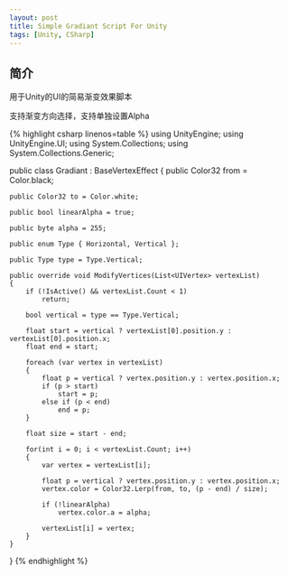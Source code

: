 ```yaml
---
layout: post
title: Simple Gradiant Script For Unity
tags: [Unity, CSharp]
---
```


## 简介

用于Unity的UI的简易渐变效果脚本

支持渐变方向选择，支持单独设置Alpha

{% highlight csharp linenos=table %}
using UnityEngine;
using UnityEngine.UI;
using System.Collections;
using System.Collections.Generic;

public class Gradiant : BaseVertexEffect
{
    public Color32 from = Color.black;

    public Color32 to = Color.white;

    public bool linearAlpha = true;

    public byte alpha = 255;

    public enum Type { Horizontal, Vertical };

    public Type type = Type.Vertical;

    public override void ModifyVertices(List<UIVertex> vertexList)
    {
        if (!IsActive() && vertexList.Count < 1)
            return;

        bool vertical = type == Type.Vertical;

        float start = vertical ? vertexList[0].position.y : vertexList[0].position.x;
        float end = start;

        foreach (var vertex in vertexList)
        {
            float p = vertical ? vertex.position.y : vertex.position.x;
            if (p > start)
                start = p;
            else if (p < end)
                end = p;
        }

        float size = start - end;

        for(int i = 0; i < vertexList.Count; i++)
        {
            var vertex = vertexList[i];

            float p = vertical ? vertex.position.y : vertex.position.x;
            vertex.color = Color32.Lerp(from, to, (p - end) / size);

            if (!linearAlpha)
                vertex.color.a = alpha;

            vertexList[i] = vertex;
        }
    }
}
{% endhighlight %}
